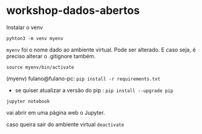 # workshop-dados-abertos


Instalar o venv

`pyhton3 -m venv myenv`

`myenv` foi o nome dado ao ambiente virtual.
Pode ser alterado. E caso seja, é preciso alterar o .gitignore também. 


`source myenv/bin/activate`

(myenv) fulano@fulano-pc: `pip install -r requirements.txt`

* se quiser atualizar a versão do pip : `pip install --upgrade pip`


`jupyter notebook`

vai abrir em uma página web o Jupyter.


caso queira sair do ambiente virtual `deactivate`